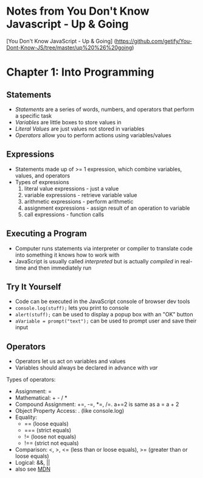 # Notes from You Don't Know Javascript - Up & Going #
[You Don't Know JavaScript - Up & Going]
(https://github.com/getify/You-Dont-Know-JS/tree/master/up%20%26%20going)

# Chapter 1: Into Programming #
## Statements ##
- *Statements* are a series of words, numbers, and operators that perform a
specific task
- *Variables* are little boxes to store values in
- *Literal Values* are just values not stored in variables
- *Operators* allow you to perform actions using variables/values

## Expressions ##
- Statements made up of >= 1 expression, which combine variables, values, and
operators
- Types of expressions
  1. literal value expressions - just a value
  2. variable expressions - retrieve variable value
  3. arithmetic expressions - perform arithmetic
  4. assignment expressions - assign result of an operation to variable
  5. call expressions - function calls

## Executing a Program ##
- Computer runs statements via interpreter or compiler to translate code into
something it knows how to work with
- JavaScript is usually called *interpreted* but is actually *compiled* in
real-time and then immediately run

## Try It Yourself ##
- Code can be executed in the JavaScript console of browser dev tools
- `console.log(stuff);` lets you print to console
- `alert(stuff);` can be used to display a popup box with an "OK" button
- `aVariable = prompt("text");` can be used to prompt user and save their input

## Operators ##
- Operators let us act on variables and values
- Variables should always be declared in advance with *var*

Types of operators:
- Assignment: =
- Mathematical: + - / *
- Compound Assignment: +=, -=, \*=, /=.  a+=2 is same as a = a + 2
- Object Property Access: . (like console.log)
- Equality:
  - == (loose equals)
  - === (strict equals)
  - != (loose not equals)
  - !== (strict not equals)
- Comparison: <, >, <= (less than or loose equals), >= (greater than or loose
equals)
- Logical: &&, ||
- also see [MDN](https://developer.mozilla.org/en-US/docs/Web/JavaScript/Guide/Expressions_and_Operators)
